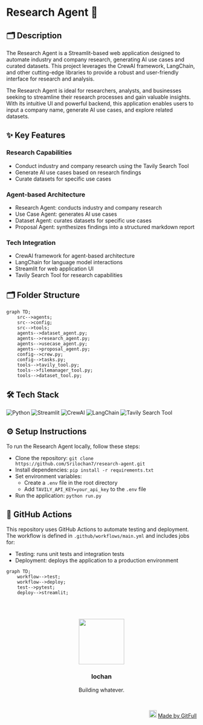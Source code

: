 # Research Agent 🤖

## 🗂️ Description

The Research Agent is a Streamlit-based web application designed to automate industry and company research, generating AI use cases and curated datasets. This project leverages the CrewAI framework, LangChain, and other cutting-edge libraries to provide a robust and user-friendly interface for research and analysis.

The Research Agent is ideal for researchers, analysts, and businesses seeking to streamline their research processes and gain valuable insights. With its intuitive UI and powerful backend, this application enables users to input a company name, generate AI use cases, and explore related datasets.

## ✨ Key Features

### Research Capabilities

* Conduct industry and company research using the Tavily Search Tool
* Generate AI use cases based on research findings
* Curate datasets for specific use cases

### Agent-based Architecture

* Research Agent: conducts industry and company research
* Use Case Agent: generates AI use cases
* Dataset Agent: curates datasets for specific use cases
* Proposal Agent: synthesizes findings into a structured markdown report

### Tech Integration

* CrewAI framework for agent-based architecture
* LangChain for language model interactions
* Streamlit for web application UI
* Tavily Search Tool for research capabilities

## 🗂️ Folder Structure

```mermaid
graph TD;
    src-->agents;
    src-->config;
    src-->tools;
    agents-->dataset_agent.py;
    agents-->research_agent.py;
    agents-->usecase_agent.py;
    agents-->proposal_agent.py;
    config-->crew.py;
    config-->tasks.py;
    tools-->tavily_tool.py;
    tools-->filemanager_tool.py;
    tools-->dataset_tool.py;
```

## 🛠️ Tech Stack

![Python](https://img.shields.io/badge/Python-3776AB?logo=python&logoColor=white&style=for-the-badge)
![Streamlit](https://img.shields.io/badge/Streamlit-1DA7FF?logo=streamlit&logoColor=white&style=for-the-badge)
![CrewAI](https://img.shields.io/badge/CrewAI-000?logo=crewai&logoColor=white&style=for-the-badge)
![LangChain](https://img.shields.io/badge/LangChain-000?logo=langchain&logoColor=white&style=for-the-badge)
![Tavily Search Tool](https://img.shields.io/badge/Tavily-000?logo=tavily&logoColor=white&style=for-the-badge)

## ⚙️ Setup Instructions

To run the Research Agent locally, follow these steps:

* Clone the repository: `git clone https://github.com/Srilochan7/research-agent.git`
* Install dependencies: `pip install -r requirements.txt`
* Set environment variables:
	+ Create a `.env` file in the root directory
	+ Add `TAVILY_API_KEY=your_api_key` to the `.env` file
* Run the application: `python run.py`

## 🤖 GitHub Actions

This repository uses GitHub Actions to automate testing and deployment. The workflow is defined in `.github/workflows/main.yml` and includes jobs for:

* Testing: runs unit tests and integration tests
* Deployment: deploys the application to a production environment

```mermaid
graph TD;
    workflow-->test;
    workflow-->deploy;
    test-->pytest;
    deploy-->streamlit;
```



<br><br>
<div align="center">
<img src="https://avatars.githubusercontent.com/u/142315222?v=4" width="120" />
<h3>lochan</h3>
<p>Building whatever.</p>
</div>
<br>
<p align="right">
<img src="https://gitfull.vercel.app/appLogo.png" width="20"/>  <a href="https://gitfull.vercel.app">Made by GitFull</a>
</p>
    